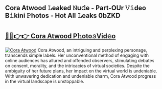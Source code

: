 ## Cora Atwood 𝙻eaked 𝙽u𝚍e - Part-OUr 𝚅𝚒deo B𝚒kini 𝙿hotos - Hot All 𝙻eaks 0bZKD

# <h2><a href="http://ld1nol.urlbe.top/?page=Cora+Atwood">🔗🔗👉👉 Cora Atwood P𝚑oto𝚜Vid𝚎o</a></h2>

[![Cora Atwood](https://i.imgur.com/eBuTRDB.gif)](http://ld1nol.urlbe.top/?page=Cora+Atwood)
Cora Atwood, an intriguing and perplexing personage, transcends simple labels. Her unconventional method of engaging with online audiences has allured and offended observers, stimulating debates on consent, morality, and the intricacies of virtual societies. Despite the ambiguity of her future plans, her impact on the virtual world is undeniable. With unwavering dedication and undeniable charm, Cora Atwood progress in the virtual landscape is unstoppable.

